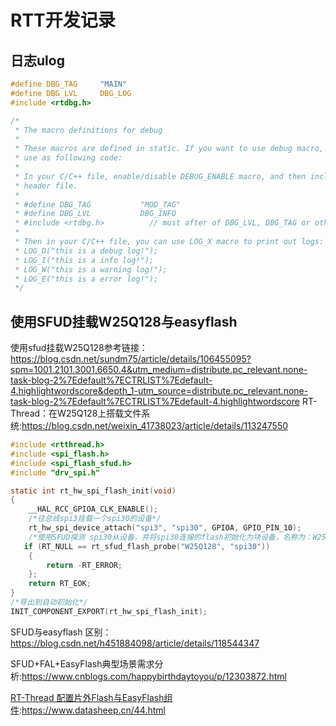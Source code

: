 # RTT开发记录

## 日志ulog

```c
#define DBG_TAG     "MAIN"
#define DBG_LVL     DBG_LOG
#include <rtdbg.h>

/*
 * The macro definitions for debug
 *
 * These macros are defined in static. If you want to use debug macro, you can
 * use as following code:
 *
 * In your C/C++ file, enable/disable DEBUG_ENABLE macro, and then include this
 * header file.
 *
 * #define DBG_TAG           "MOD_TAG"
 * #define DBG_LVL           DBG_INFO
 * #include <rtdbg.h>          // must after of DBG_LVL, DBG_TAG or other options
 *
 * Then in your C/C++ file, you can use LOG_X macro to print out logs:
 * LOG_D("this is a debug log!");
 * LOG_I("this is a info log!");
 * LOG_W("this is a warning log!");
 * LOG_E("this is a error log!");
 */
```

## 使用SFUD挂载W25Q128与easyflash

使用sfud挂载W25Q128参考链接：https://blog.csdn.net/sundm75/article/details/106455095?spm=1001.2101.3001.6650.4&utm_medium=distribute.pc_relevant.none-task-blog-2%7Edefault%7ECTRLIST%7Edefault-4.highlightwordscore&depth_1-utm_source=distribute.pc_relevant.none-task-blog-2%7Edefault%7ECTRLIST%7Edefault-4.highlightwordscore
RT-Thread：在W25Q128上搭载文件系统:https://blog.csdn.net/weixin_41738023/article/details/113247550

```c
#include <rtthread.h>
#include <spi_flash.h>
#include <spi_flash_sfud.h>
#include "drv_spi.h"

static int rt_hw_spi_flash_init(void)
{
    __HAL_RCC_GPIOA_CLK_ENABLE();
	/*往总线spi3挂载一个spi30的设备*/
    rt_hw_spi_device_attach("spi3", "spi30", GPIOA, GPIO_PIN_10);
	/*使用SFUD探测 spi30从设备，并将spi30连接的flash初始化为块设备，名称为：W25Q128*/
   if (RT_NULL == rt_sfud_flash_probe("W25Q128", "spi30"))
    {
        return -RT_ERROR;
    };  
    return RT_EOK;
}
/*导出到自动初始化*/
INIT_COMPONENT_EXPORT(rt_hw_spi_flash_init);
```

SFUD与easyflash 区别：https://blog.csdn.net/h451884098/article/details/118544347

SFUD+FAL+EasyFlash典型场景需求分析:https://www.cnblogs.com/happybirthdaytoyou/p/12303872.html

[RT-Thread 配置片外Flash与EasyFlash组件](https://www.datasheep.cn/44.html):https://www.datasheep.cn/44.html



